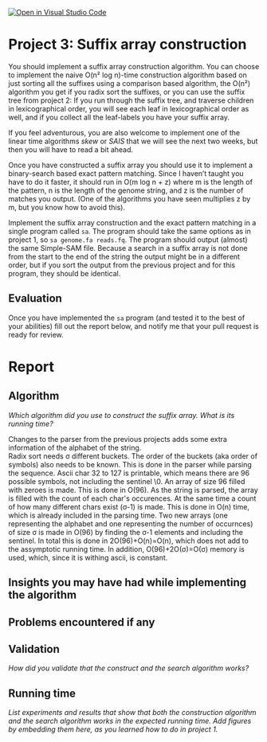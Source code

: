 [![Open in Visual Studio Code](https://classroom.github.com/assets/open-in-vscode-c66648af7eb3fe8bc4f294546bfd86ef473780cde1dea487d3c4ff354943c9ae.svg)](https://classroom.github.com/online_ide?assignment_repo_id=9064440&assignment_repo_type=AssignmentRepo)
# Project 3: Suffix array construction

You should implement a suffix array construction algorithm. You can choose to implement the naive O(n² log n)-time construction algorithm based on just sorting all the suffixes using a comparison based algorithm, the O(n²) algorithm you get if you radix sort the suffixes, or you can use the suffix tree from project 2: If you run through the suffix tree, and traverse children in lexicographical order, you will see each leaf in lexicographical order as well, and if you collect all the leaf-labels you have your suffix array.

If you feel adventurous, you are also welcome to implement one of the linear time algorithms *skew* or *SAIS* that we will see the next two weeks, but then you will have to read a bit ahead.

Once you have constructed a suffix array you should use it to implement a binary-search based exact pattern matching. Since I haven’t taught you have to do it faster, it should run in O(m log n + z) where m is the length of the pattern, n is the length of the genome string, and z is the number of matches you output. (One of the algorithms you have seen multiplies z by m, but you know how to avoid this).

Implement the suffix array construction and the exact pattern matching in a single program called `sa`.  The program should take the same options as in project 1, so `sa genome.fa reads.fq`. The program should output (almost) the same Simple-SAM file. Because a search in a suffix array is not done from the start to the end of the string the output might be in a different order, but if you sort the output from the previous project and for this program, they should be identical.

## Evaluation

Once you have implemented the `sa` program (and tested it to the best of your abilities) fill out the report below, and notify me that your pull request is ready for review.

# Report

## Algorithm

*Which algorithm did you use to construct the suffix array. What is its running time?*

Changes to the parser from the previous projects adds some extra information of the alphabet of the string. <br>
Radix sort needs σ different buckets. The order of the buckets (aka order of symbols) also needs to be known. 
This is done in the parser while parsing the sequence. Ascii char 32 to 127 is printable, 
which means there are 96 possible symbols, not including the sentinel \0. 
An array of size 96 filled with zeroes is made. This is done in O(96). As the string is parsed, the array is filled with the count of 
each char's occurences. At the same time a count of how many different chars exist (σ-1) is made. 
This is done in O(n) time, which is already included in the parsing time. Two new arrays 
(one representing the alphabet and one representing the number of occurnces) 
of size σ is made in O(96) by finding the σ-1 elements and including the sentinel. In total this is done in 2O(96)+O(n)=O(n), 
which does not add to the assymptotic running time. In addition, O(96)+2O(σ)=O(σ) memory is used, which, since it is withing ascii, is constant. 




## Insights you may have had while implementing the algorithm

## Problems encountered if any

## Validation

*How did you validate that the construct and the search algorithm works?*

## Running time

*List experiments and results that show that both the construction algorithm and the search algorithm works in the expected running time. Add figures by embedding them here, as you learned how to do in project 1.*
